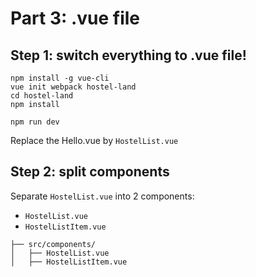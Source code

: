 # Part 3: .vue file

## Step 1: switch everything to .vue file!

```
npm install -g vue-cli
vue init webpack hostel-land
cd hostel-land
npm install

npm run dev
```

Replace the Hello.vue by `HostelList.vue`


## Step 2: split components

Separate `HostelList.vue` into 2 components:

* `HostelList.vue`
* `HostelListItem.vue`

```
├── src/components/
│   ├── HostelList.vue
│   ├── HostelListItem.vue
```
